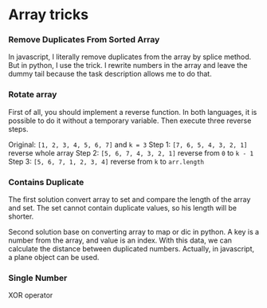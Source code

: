 # Array tricks

### Remove Duplicates From Sorted Array

In javascript, I literally remove duplicates from the array by splice method. But in python, I use the trick. I rewrite numbers in the array and leave the dummy tail because the task description allows me to do that.

### Rotate array

First of all, you should implement a reverse function. In both languages, it is possible to do it without a temporary variable.
Then execute three reverse steps.

Original: `[1, 2, 3, 4, 5, 6, 7]` and `k = 3`
Step 1: `[7, 6, 5, 4, 3, 2, 1]` reverse whole array
Step 2: `[5, 6, 7, 4, 3, 2, 1]` reverse from `0` to `k - 1`
Step 3: `[5, 6, 7, 1, 2, 3, 4]` reverse from `k` to `arr.length`

### Contains Duplicate

The first solution convert array to set and compare the length of the array and set. The set cannot contain duplicate values, so his length will be shorter.

Second solution base on converting array to map or dic in python. A key is a number from the array, and value is an index. With this data, we can calculate the distance between duplicated numbers. Actually, in javascript, a plane object can be used.

### Single Number

XOR operator
